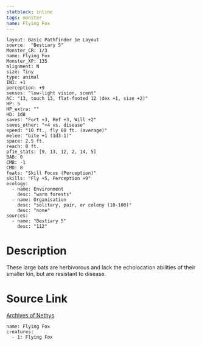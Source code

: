 ```yaml
---
statblock: inline
tags: monster
name: Flying Fox
---
```

```statblock
layout: Basic Pathfinder 1e Layout
source:  "Bestiary 5"
Monster_CR: 1/3
name: Flying Fox
Monster_XP: 135
alignment: N
size: Tiny
type: animal
INI: +1
perception: +9
senses: "low-light vision, scent"
AC: "13, touch 13, flat-footed 12 (dex +1, size +2)"
HP: 5
HP_extra: ""
HD: 1d8
saves: "Fort +3, Ref +3, Will +2"
saves_other: "+4 vs. disease"
speed: "10 ft., fly 60 ft. (average)"
melee: "bite +1 (1d3-1)"
space: 2.5 ft.
reach: 0 ft.
pf1e_stats: [9, 13, 12, 2, 14, 5]
BAB: 0
CMB: -1
CMD: 8
feats: "Skill Focus (Perception)"
skills: "Fly +5, Perception +9"
ecology:
  - name: Environment
    desc: "warm forests"
  - name: Organisation
    desc: "solitary, pair, or colony (10-100)"
    desc: "none"
sources:
  - name: "Bestiary 5"
    desc: "112"
```
# Description
These large bats are herbivorous and lack the echolocation abilities of their smaller kin, but are resistant to disease.
# Source Link
[Archives of Nethys](https://aonprd.com/MonsterDisplay.aspx?ItemName=Flying%20Fox)
```encounter-table
name: Flying Fox
creatures:
  - 1: Flying Fox
```
